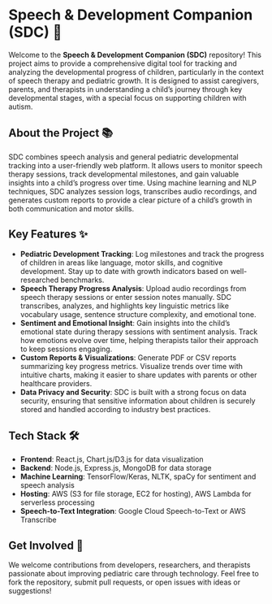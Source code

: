 # Speech & Development Companion (SDC) 🎯

Welcome to the **Speech & Development Companion (SDC)** repository! This project aims to provide a comprehensive digital tool for tracking and analyzing the developmental progress of children, particularly in the context of speech therapy and pediatric growth. It is designed to assist caregivers, parents, and therapists in understanding a child’s journey through key developmental stages, with a special focus on supporting children with autism.

## About the Project 📚

SDC combines speech analysis and general pediatric developmental tracking into a user-friendly web platform. It allows users to monitor speech therapy sessions, track developmental milestones, and gain valuable insights into a child’s progress over time. Using machine learning and NLP techniques, SDC analyzes session logs, transcribes audio recordings, and generates custom reports to provide a clear picture of a child’s growth in both communication and motor skills.

## Key Features ✨

- **Pediatric Development Tracking**: Log milestones and track the progress of children in areas like language, motor skills, and cognitive development. Stay up to date with growth indicators based on well-researched benchmarks.
- **Speech Therapy Progress Analysis**: Upload audio recordings from speech therapy sessions or enter session notes manually. SDC transcribes, analyzes, and highlights key linguistic metrics like vocabulary usage, sentence structure complexity, and emotional tone.
- **Sentiment and Emotional Insight**: Gain insights into the child’s emotional state during therapy sessions with sentiment analysis. Track how emotions evolve over time, helping therapists tailor their approach to keep sessions engaging.
- **Custom Reports & Visualizations**: Generate PDF or CSV reports summarizing key progress metrics. Visualize trends over time with intuitive charts, making it easier to share updates with parents or other healthcare providers.
- **Data Privacy and Security**: SDC is built with a strong focus on data security, ensuring that sensitive information about children is securely stored and handled according to industry best practices.

## Tech Stack 🛠️

- **Frontend**: React.js, Chart.js/D3.js for data visualization
- **Backend**: Node.js, Express.js, MongoDB for data storage
- **Machine Learning**: TensorFlow/Keras, NLTK, spaCy for sentiment and speech analysis
- **Hosting**: AWS (S3 for file storage, EC2 for hosting), AWS Lambda for serverless processing
- **Speech-to-Text Integration**: Google Cloud Speech-to-Text or AWS Transcribe

## Get Involved 🤝

We welcome contributions from developers, researchers, and therapists passionate about improving pediatric care through technology. Feel free to fork the repository, submit pull requests, or open issues with ideas or suggestions!
